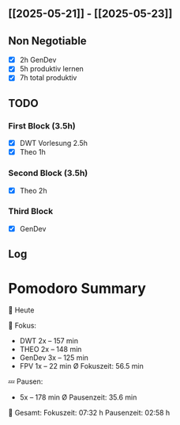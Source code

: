 ## [[2025-05-21]] - [[2025-05-23]]

## Non Negotiable
- [x] 2h GenDev
- [x] 5h produktiv lernen 
- [x] 7h total produktiv

## TODO
### First Block (3.5h)
- [x] DWT Vorlesung 2.5h
- [x] Theo 1h
### Second Block (3.5h)
- [x] Theo 2h
### Third Block 
- [x] GenDev 
## Log



# Pomodoro Summary

📅 Heute

🍅 Fokus:
- DWT         2x – 157 min
- THEO        2x – 148 min
- GenDev      3x – 125 min
- FPV         1x – 22 min
Ø Fokuszeit: 56.5 min

💤 Pausen:
- 5x – 178 min
Ø Pausenzeit: 35.6 min

🧠 Gesamt:
Fokuszeit:  07:32 h
Pausenzeit: 02:58 h

